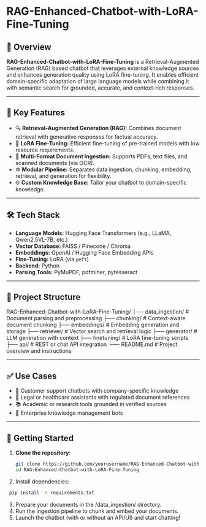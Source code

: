 # RAG-Enhanced-Chatbot-with-LoRA-Fine-Tuning

## 📌 Overview

**RAG-Enhanced-Chatbot-with-LoRA-Fine-Tuning** is a Retrieval-Augmented Generation (RAG) based chatbot that leverages external knowledge sources and enhances generation quality using LoRA fine-tuning. It enables efficient domain-specific adaptation of large language models while combining it with semantic search for grounded, accurate, and context-rich responses.

---

## 🚀 Key Features

- 🔍 **Retrieval-Augmented Generation (RAG):** Combines document retrieval with generative responses for factual accuracy.
- 🧠 **LoRA Fine-Tuning:** Efficient fine-tuning of pre-trained models with low resource requirements.
- 📄 **Multi-Format Document Ingestion:** Supports PDFs, text files, and scanned documents (via OCR).
- ⚙️ **Modular Pipeline:** Separates data ingestion, chunking, embedding, retrieval, and generation for flexibility.
- 🌐 **Custom Knowledge Base:** Tailor your chatbot to domain-specific knowledge.

---

## 🛠️ Tech Stack

- **Language Models:** Hugging Face Transformers (e.g., LLaMA, Qwen2.5VL-7B, etc.)
- **Vector Database:** FAISS / Pinecone / Chroma
- **Embeddings:** OpenAI / Hugging Face Embedding APIs
- **Fine-Tuning:** LoRA (via `peft`)
- **Backend:** Python
- **Parsing Tools:** PyMuPDF, pdfminer, pytesseract

---

## 📂 Project Structure
RAG-Enhanced-Chatbot-with-LoRA-Fine-Tuning/
├── data_ingestion/          # Document parsing and preprocessing
├── chunking/                # Context-aware document chunking
├── embeddings/              # Embedding generation and storage
├── retriever/               # Vector search and retrieval logic
├── generator/               # LLM generation with context
├── finetuning/              # LoRA fine-tuning scripts
├── api/                     # REST or chat API integration
└── README.md                # Project overview and instructions

---
## ✅ Use Cases

- 💬 Customer support chatbots with company-specific knowledge
- 🧾 Legal or healthcare assistants with regulated document references
- 📚 Academic or research tools grounded in verified sources
- 🏢 Enterprise knowledge management bots

---

## 🧪 Getting Started

1. **Clone the repository**:
   ```bash
   git clone https://github.com/yourusername/RAG-Enhanced-Chatbot-with-LoRA-Fine-Tuning.git
   cd RAG-Enhanced-Chatbot-with-LoRA-Fine-Tuning
   ```
2. Install dependencies:
  ```bash
   pip install -r requirements.txt
  ```
3. Prepare your documents in the /data_ingestion/ directory.
4. Run the ingestion pipeline to chunk and embed your documents.
5. Launch the chatbot (with or without an API/UI) and start chatting!
